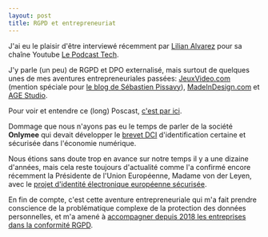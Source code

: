 ```yaml
---
layout: post
title: RGPD et entrepreneuriat
---
```


J'ai eu le plaisir d'être interviewé récemment par [Lilian Alvarez](https://lilianalvarez.com/podcast/) pour sa chaîne Youtube [Le Podcast Tech](https://www.youtube.com/channel/UCt3Yc3ZEch5VkNF5-IUpn0g).

J'y parle (un peu) de RGPD et DPO externalisé, mais surtout de quelques unes de mes aventures entrepreneuriales passées: [JeuxVideo.com](https://www.jeuxvideo.com/) (mention spéciale pour [le blog de Sébastien Pissavy](https://pissavy.com/)), [MadeInDesign.com](https://www.madeindesign.com/) et [AGE Studio](http://www.ageod.com/).

Pour voir et entendre ce (long) Poscast, [c'est par ici](https://www.youtube.com/watch?v=jvsAC_I83VE).

Dommage que nous n'ayons pas eu le temps de parler de la société **Onlymee** qui devait développer le [brevet DCI](https://register.epo.org/application?number=EP03740553&tab=main) d'identification certaine et sécurisée dans l'économie numérique.

Nous étions sans doute trop en avance sur notre temps il y a une dizaine d'années, mais cela reste toujours d'actualité comme l'a confirmé encore récemment la Présidente de l'Union Européenne, Madame von der Leyen, avec le [projet d'identité électronique européenne sécurisée](https://ec.europa.eu/commission/presscorner/detail/fr/SPEECH_20_1655).

En fin de compte, c'est cette aventure entrepreneuriale qui m'a fait prendre conscience de la problématique complexe de la protection des données personnelles, et m'a amené à [accompagner depuis 2018 les entreprises dans la conformité RGPD](../accompagnement-rgpd).
